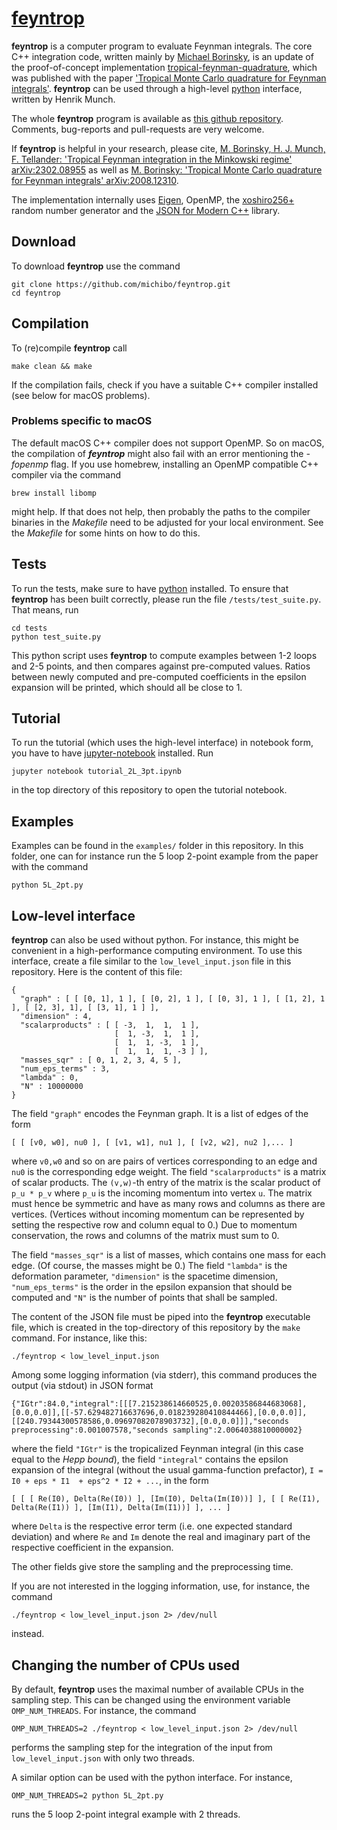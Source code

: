 [feyntrop](//michaelborinsky.com/feyntrop)
==========================================

**feyntrop** is a computer program to evaluate Feynman integrals. The core C++ integration code, written mainly by [Michael Borinsky](//michaelborinsky.com), is an update of the proof-of-concept implementation [tropical-feynman-quadrature](https://github.com/michibo/tropical-feynman-quadrature), which was published with the paper ['Tropical Monte Carlo quadrature for Feynman integrals'](//arxiv.org/abs/2008.12310). **feyntrop** can be used through a high-level [python](//python.org) interface, written by Henrik Munch.

The whole **feyntrop** program is available as [this github repository](//github.com/michibo/feyntrop/). Comments, bug-reports and pull-requests are very welcome.

If **feyntrop** is helpful in your research, please cite,
[M. Borinsky, H. J. Munch, F. Tellander: 'Tropical Feynman integration in the Minkowski regime' arXiv:2302.08955](//arxiv.org/abs/2302.08955) as well as [M. Borinsky: 'Tropical Monte Carlo quadrature for Feynman integrals' arXiv:2008.12310](//arxiv.org/abs/2008.12310).

The implementation internally uses [Eigen](http://eigen.tuxfamily.org), OpenMP, the [xoshiro256+](http://prng.di.unimi.it/) random number generator and the [JSON for Modern C++](//github.com/nlohmann/json) library.

Download
--------
 
To download **feyntrop** use the command

```
git clone https://github.com/michibo/feyntrop.git
cd feyntrop
```

Compilation
-----------

To (re)compile **feyntrop** call

```
make clean && make
```

If the compilation fails, check if you have a suitable C++ compiler installed (see below for macOS problems). 

### Problems specific to macOS

The default macOS C++ compiler does not support OpenMP. So on macOS, the compilation of ***feyntrop*** might also fail with an error mentioning the *-fopenmp* flag. If you use homebrew, installing an OpenMP compatible C++ compiler via the command
```
brew install libomp
```
might help. If that does not help, then probably the paths to the compiler binaries in the *Makefile* need to be adjusted for your local environment. See the *Makefile* for some hints on how to do this.

Tests
-----

To run the tests, make sure to have [python](//python.org) installed.
To ensure that **feyntrop** has been built correctly, please run the file `/tests/test_suite.py`. That means, run
```
cd tests
python test_suite.py
```
This python script uses **feyntrop** to compute examples between 1-2 loops and 2-5 points, and then compares against pre-computed values.
Ratios between newly computed and pre-computed coefficients in the epsilon expansion will be printed, which should all be close to 1.

Tutorial
--------

To run the tutorial (which uses the high-level interface) in notebook form, you have to have [jupyter-notebook](//jupyter.org/) installed. Run
```
jupyter notebook tutorial_2L_3pt.ipynb
```
in the top directory of this repository to open the tutorial notebook.

Examples
--------

Examples can be found in the `examples/` folder in this repository. 
In this folder, one can for instance run the 5 loop 2-point example from the paper with the command
```
python 5L_2pt.py
```

Low-level interface
-------------------

**feyntrop** can also be used without python. For instance, this might be convenient in a high-performance computing environment. To use this interface, create a file similar to the `low_level_input.json` file in this repository. Here is the content of this file:
```
{
  "graph" : [ [ [0, 1], 1 ], [ [0, 2], 1 ], [ [0, 3], 1 ], [ [1, 2], 1 ], [ [2, 3], 1], [ [3, 1], 1 ] ],
  "dimension" : 4,
  "scalarproducts" : [ [ -3,  1,  1,  1 ],
                       [  1, -3,  1,  1 ],
                       [  1,  1, -3,  1 ],
                       [  1,  1,  1, -3 ] ],
  "masses_sqr" : [ 0, 1, 2, 3, 4, 5 ],
  "num_eps_terms" : 3,
  "lambda" : 0,
  "N" : 10000000
}
```
The field `"graph"` encodes the Feynman graph. It is a list of edges of the form 
```
[ [ [v0, w0], nu0 ], [ [v1, w1], nu1 ], [ [v2, w2], nu2 ],... ]
```
where `v0,w0` and so on are pairs of vertices corresponding to an edge and `nu0` is the corresponding edge weight.
The field `"scalarproducts"` is a matrix of scalar products. The `(v,w)`-th entry of the matrix is the scalar product of `p_u * p_v` where `p_u` is the incoming momentum into vertex `u`. The matrix must hence be symmetric and have as many rows and columns as there are vertices. (Vertices without incoming momentum can be represented by setting the respective row and column equal to 0.) Due to momentum conservation, the rows and columns of the matrix must sum to 0.

The field `"masses_sqr"` is a list of masses, which contains one mass for each edge. (Of course, the masses might be 0.)
The field `"lambda"` is the deformation parameter, `"dimension"` is the spacetime dimension, `"num_eps_terms"` is the order in the epsilon expansion that should be computed and `"N"` is the number of points that shall be sampled.

The content of the JSON file must be piped into the **feyntrop** executable file, which is created in the top-directory of this repository by the `make` command. For instance, like this:
```
./feyntrop < low_level_input.json
```
Among some logging information (via stderr), this command produces the output (via stdout) in JSON format 
```
{"IGtr":84.0,"integral":[[[7.215238614660525,0.00203586844683068],[0.0,0.0]],[[-57.629482716637696,0.018239280410844466],[0.0,0.0]],[[240.79344300578586,0.09697082078903732],[0.0,0.0]]],"seconds preprocessing":0.001007578,"seconds sampling":2.0064038810000002}
```
where the field `"IGtr"` is the tropicalized Feynman integral (in this case equal to the *Hepp bound*), 
the field `"integral"` contains the epsilon expansion of the integral (without the usual gamma-function prefactor), `I = I0 + eps * I1  + eps^2 * I2 + ...`,
in the form
```
[ [ [ Re(I0), Delta(Re(I0)) ], [Im(I0), Delta(Im(I0))] ], [ [ Re(I1), Delta(Re(I1)) ], [Im(I1), Delta(Im(I1))] ], ... ]
```
where `Delta` is the respective error term (i.e. one expected standard deviation) and 
where `Re` and `Im` denote the real and imaginary part of the respective coefficient in the expansion.

The other fields give store the sampling and the preprocessing time.

If you are not interested in the logging information, use, for instance, the command
```
./feyntrop < low_level_input.json 2> /dev/null
```
instead.

Changing the number of CPUs used
--------------------------------

By default, **feyntrop** uses the maximal number of available CPUs in the sampling step. This can be changed using the environment variable `OMP_NUM_THREADS`.
For instance, the command
```
OMP_NUM_THREADS=2 ./feyntrop < low_level_input.json 2> /dev/null
```
performs the sampling step for the integration of the input from `low_level_input.json` with only two threads.

A similar option can be used with the python interface.  For instance,
```
OMP_NUM_THREADS=2 python 5L_2pt.py
```
runs the 5 loop 2-point integral example with 2 threads.
